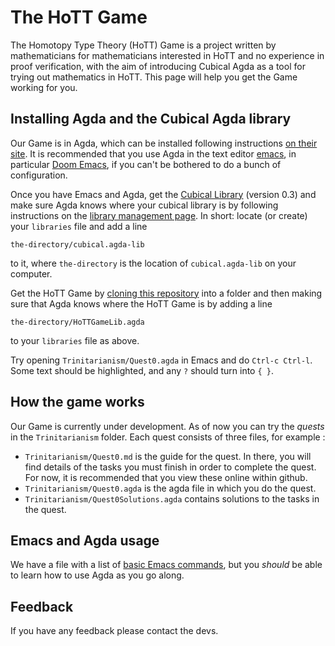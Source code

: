 The HoTT Game
=============

The Homotopy Type Theory (HoTT) Game is a project written by mathematicians 
for mathematicians interested in HoTT and no experience in proof verification,
with the aim of introducing Cubical Agda as a tool for
trying out mathematics in HoTT.
This page will help you get the Game working for you.

## Installing Agda and the Cubical Agda library

Our Game is in Agda, which can be installed following instructions 
[on their site](
https://agda.readthedocs.io/en/latest/getting-started/installation.html).
It is recommended that you use Agda in the text editor 
[emacs](
https://www.gnu.org/software/emacs/tour/index.html),
in particular 
[Doom Emacs](https://github.com/hlissner/doom-emacs),
if you can't be bothered to do a bunch of configuration.

Once you have Emacs and Agda, get the [Cubical Library](
https://github.com/agda/cubical) (version 0.3)
and make sure Agda knows where your cubical library is 
by following instructions on the [library management page](
https://agda.readthedocs.io/en/latest/tools/package-system.html?highlight=library%20management).
In short: locate (or create) your `libraries` file and add a line 
```
the-directory/cubical.agda-lib
```
to it, where `the-directory` is the location of `cubical.agda-lib` on your computer.

Get the HoTT Game by [cloning this repository](
https://git-scm.com/book/en/v2/Git-Basics-Getting-a-Git-Repository)
into a folder and then making sure that Agda knows where the HoTT Game is
by adding a line 
```
the-directory/HoTTGameLib.agda
```
to your `libraries` file as above.

Try opening `Trinitarianism/Quest0.agda` in Emacs
and do `Ctrl-c Ctrl-l`.
Some text should be highlighted, and any `?` should turn into `{ }`.

## How the game works

Our Game is currently under development. 
As of now you can try the _quests_ in the `Trinitarianism` folder.
Each quest consists of three files, for example :
- `Trinitarianism/Quest0.md` is the guide for the quest.
  In there, you will find details of the tasks 
  you must finish in order to complete the quest.
  For now, it is recommended that
  you view these online within github.
- `Trinitarianism/Quest0.agda` is the agda file in which
  you do the quest. 
- `Trinitarianism/Quest0Solutions.agda` contains
  solutions to the tasks in the quest.

## Emacs and Agda usage
We have a file with a list of [basic Emacs commands](
https://github.com/thehottgame/TheHoTTGame/blob/main/EmacsCommands.md
), 
but you _should_ be able to learn how to use Agda as you go along.

## Feedback
If you have any feedback please contact the devs. 
